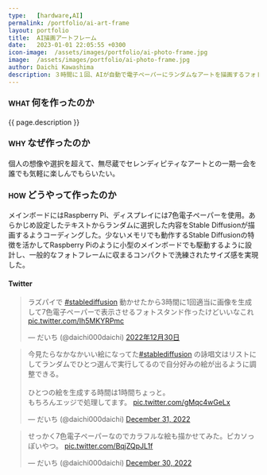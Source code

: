 ```yaml
---
type:   [hardware,AI]
permalink: /portfolio/ai-art-frame
layout: portfolio
title:  AI描画アートフレーム
date:   2023-01-01 22:05:55 +0300
icon-image:  /assets/images/portfolio/ai-photo-frame.jpg
image:  /assets/images/portfolio/ai-photo-frame.jpg
author: Daichi Kawashima
description: ３時間に１回、AIが自動で電子ペーパーにランダムなアートを描画するフォトフレーム。
---
```


#### WHAT <span style="font-size:18px;">何を作ったのか</span>
{{ page.description }}

#### WHY <span style="font-size:18px;">なぜ作ったのか</span>
個人の想像や選択を超えて、無尽蔵でセレンディピティなアートとの一期一会を誰でも気軽に楽しんでもらいたい。

#### HOW <span style="font-size:18px;">どうやって作ったのか</span>
メインボードにはRaspberry Pi、ディスプレイには7色電子ペーパーを使用。あらかじめ設定したテキストからランダムに選択した内容をStable Diffusionが描画するようコーディングした。少ないメモリでも動作するStable Diffusionの特徴を活かしてRaspberry Piのように小型のメインボードでも駆動するように設計し、一般的なフォトフレームに収まるコンパクトで洗練されたサイズ感を実現した。

#### Twitter
<div class="row">
	<div class="col-lg-4">
		<blockquote class="twitter-tweet" data-lang="ja"><p lang="ja" dir="ltr">ラズパイで <a href="https://twitter.com/hashtag/stablediffusion?src=hash&amp;ref_src=twsrc%5Etfw">#stablediffusion</a> 動かせたから3時間に1回適当に画像を生成して7色電子ペーパーで表示させるフォトスタンド作ったけどいいなこれ <a href="https://t.co/Ih5MKYRPmc">pic.twitter.com/Ih5MKYRPmc</a></p>&mdash; だいち (@daichi000daichi) <a href="https://twitter.com/daichi000daichi/status/1608786740759912450?ref_src=twsrc%5Etfw">2022年12月30日</a></blockquote> <script async src="https://platform.twitter.com/widgets.js" charset="utf-8"></script>
	</div>
	<div class="col-lg-4">
		<blockquote class="twitter-tweet"><p lang="ja" dir="ltr">今見たらなかなかいい絵になってた<a href="https://twitter.com/hashtag/stablediffusion?src=hash&amp;ref_src=twsrc%5Etfw">#stablediffusion</a> の詠唱文はリストにしてランダムでひとつ選んで実行してるので自分好みの絵が出るように調整できる。<br><br>ひとつの絵を生成する時間は1時間ちょっと。<br>もちろんエッジで処理してます。 <a href="https://t.co/gMqc4wGeLx">pic.twitter.com/gMqc4wGeLx</a></p>&mdash; だいち (@daichi000daichi) <a href="https://twitter.com/daichi000daichi/status/1609043334399688705?ref_src=twsrc%5Etfw">December 31, 2022</a></blockquote> <script async src="https://platform.twitter.com/widgets.js" charset="utf-8"></script>
	</div>
	<div class="col-lg-4">
		<blockquote class="twitter-tweet" data-conversation="none"><p lang="ja" dir="ltr">せっかく7色電子ペーパーなのでカラフルな絵も描かせてみた。ピカソっぽいやつ。 <a href="https://t.co/BqjZQpJL1f">pic.twitter.com/BqjZQpJL1f</a></p>&mdash; だいち (@daichi000daichi) <a href="https://twitter.com/daichi000daichi/status/1608819771428200449?ref_src=twsrc%5Etfw">December 30, 2022</a></blockquote> <script async src="https://platform.twitter.com/widgets.js" charset="utf-8"></script>
	</div>